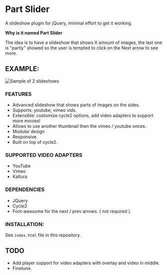 # Part Slider

A slideshow plugin for jQuery, minimal effort to get it working.

**Why is it named Part Slider**

The idea is to have a slideshow that shows X amount of images, the last one is "partly" showed so the user is tempted
to click on the Next arrow to see more.



## EXAMPLE:

![Sample of 2 slideshows](https://raw.github.com/peec/part-slider/master/images/screenshot.png)




### FEATURES

- Advanced slideshow that shows parts of images on the sides.
- Supports: youtube, vimeo vids.
- Extensible: customize cycle2 options, add video adapters to support more movies!
- Allows to use another thumbnail then the vimeo / youtube onces.
- Modular design
- Responsive.
- Built on top of cycle2.

### SUPPORTED VIDEO ADAPTERS

- YouTube
- Vimeo
- Kaltura


### DEPENDENCIES

- JQuery
- Cycle2
- Font-awesome for the next / prev arrows. ( not required ).



### INSTALLATION:

See `index.html` file in this repository.


## TODO

- Add player support for video adapters with overlay and video in middle.
- Finetune.

